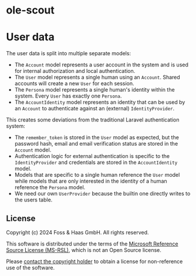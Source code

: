 # ole-scout

# User data

The user data is split into multiple separate models:

-   The `Account` model represents a user account in the system and is used for internal authorization and local authentication.
-   The `User` model represents a single human using an `Account`. Shared accounts will create a new `User` for each session.
-   The `Persona` model represents a single human's identity within the system. Every `User` has exactly one `Persona`.
-   The `AccountIdentity` model represents an identity that can be used by an `Account` to authenticate against an (external) `IdentityProvider`.

This creates some deviations from the traditional Laravel authentication system:

-   The `remember_token` is stored in the `User` model as expected, but the password hash, email and email verification status are stored in the `Account` model.
-   Authentication logic for external authentication is specific to the `IdentityProvider` and credentials are stored in the `AccountIdentity` model.
-   Models that are specific to a single human reference the `User` model while models that are only interested in the identity of a human reference the `Persona` model.
-   We need our own `UserProvider` because the builtin one directly writes to the users table.

## License

Copyright (c) 2024 Foss & Haas GmbH. All rights reserved.

This software is distributed under the terms of the [Microsoft Reference Source License (MS-RSL)](/LICENSE), which is not an Open Source license.

Please [contact the copyright holder](mailto:info@foss-haas.de) to obtain a license for non-reference use of the software.
